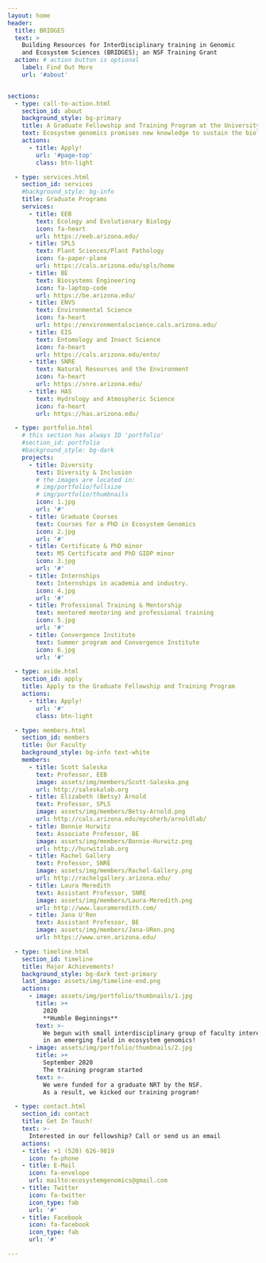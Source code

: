 ```yaml
---
layout: home
header:
  title: BRIDGES 
  text: >
    Building Resources for InterDisciplinary training in Genomic 
    and Ecosystem Sciences (BRIDGES); an NSF Training Grant 
  action: # action button is optional
    label: Find Out More
    url: '#about'


sections:
  - type: call-to-action.html
    section_id: about
    background_style: bg-primary
    title: A Graduate Fellowship and Training Program at the University of AZ 
    text: Ecosystem genomics promises new knowledge to sustain the biological systems that support, interact with, and are disrupted by human society, such as the agroecosystems that supply food to the world -- and, more generally, the plants, microbes, and insects that shape local, regional, and global cycles of energy, water, and carbon in both natural and managed ecosystems. 
    actions:
      - title: Apply!
        url: '#page-top'
        class: btn-light

  - type: services.html
    section_id: services 
    #background_style: bg-info
    title: Graduate Programs 
    services:
      - title: EEB 
        text: Ecology and Evolutionary Biology 
        icon: fa-heart 
        url: https://eeb.arizona.edu/ 
      - title: SPLS
        text: Plant Sciences/Plant Pathology 
        icon: fa-paper-plane
        url: https://cals.arizona.edu/spls/home
      - title: BE 
        text: Biosystems Engineering 
        icon: fa-laptop-code
        url: https://be.arizona.edu/
      - title: ENVS 
        text: Environmental Science 
        icon: fa-heart
        url: https://environmentalscience.cals.arizona.edu/
      - title: EIS 
        text: Entomology and Insect Science 
        icon: fa-heart 
        url: https://cals.arizona.edu/ento/
      - title: SNRE 
        text: Natural Resources and the Environment 
        icon: fa-heart
        url: https://snre.arizona.edu/
      - title: HAS 
        text: Hydrology and Atmospheric Science 
        icon: fa-heart
        url: https://has.arizona.edu/

  - type: portfolio.html
    # this section has always ID 'portfolio'
    #section_id: portfolio 
    #background_style: bg-dark
    projects:
      - title: Diversity 
        text: Diversity & Inclusion 
        # the images are located in:
        # img/portfolio/fullsize
        # img/portfolio/thumbnails
        icon: 1.jpg
        url: '#'
      - title: Graduate Courses 
        text: Courses for a PhD in Ecosystem Genomics  
        icon: 2.jpg
        url: '#'
      - title: Certificate & PhD minor 
        text: MS Certificate and PhD GIDP minor 
        icon: 3.jpg
        url: '#'
      - title: Internships 
        text: Internships in academia and industry. 
        icon: 4.jpg
        url: '#'
      - title: Professional Training & Mentorship 
        text: mentored mentoring and professional training 
        icon: 5.jpg
        url: '#'
      - title: Convergence Institute 
        text: Summer program and Convergence Institute 
        icon: 6.jpg
        url: '#'

  - type: aside.html
    section_id: apply 
    title: Apply to the Graduate Fellowship and Training Program 
    actions:
      - title: Apply!
        url: '#' 
        class: btn-light

  - type: members.html
    section_id: members 
    title: Our Faculty 
    background_style: bg-info text-white
    members:
      - title: Scott Saleska
        text: Professor, EEB 
        image: assets/img/members/Scott-Saleska.png
        url: http://saleskalab.org
      - title: Elizabeth (Betsy) Arnold
        text: Professor, SPLS 
        image: assets/img/members/Betsy-Arnold.png
        url: http://cals.arizona.edu/mycoherb/arnoldlab/ 
      - title: Bonnie Hurwitz
        text: Associate Professor, BE 
        image: assets/img/members/Bonnie-Hurwitz.png
        url: http://hurwitzlab.org
      - title: Rachel Gallery
        text: Professor, SNRE 
        image: assets/img/members/Rachel-Gallery.png
        url: http://rachelgallery.arizona.edu/ 
      - title: Laura Meredith
        text: Assistant Professor, SNRE 
        image: assets/img/members/Laura-Meredith.png
        url: http://www.laurameredith.com/ 
      - title: Jana U'Ren
        text: Assistant Professor, BE 
        image: assets/img/members/Jana-URen.png
        url: https://www.uren.arizona.edu/ 

  - type: timeline.html
    section_id: timeline
    title: Major Achievements!
    background_style: bg-dark text-primary
    last_image: assets/img/timeline-end.png
    actions:
      - image: assets/img/portfolio/thumbnails/1.jpg
        title: >+
          2020 
          **Humble Beginnings**
        text: >-
          We begun with small interdisciplinary group of faculty interested 
          in an emerging field in ecosystem genomics!
      - image: assets/img/portfolio/thumbnails/2.jpg
        title: >+
          September 2020 
          The training program started
        text: >-
          We were funded for a graduate NRT by the NSF. 
          As a result, we kicked our training program!

  - type: contact.html
    section_id: contact
    title: Get In Touch!
    text: >-
      Interested in our fellowship? Call or send us an email
    actions:
    - title: +1 (520) 626-9819
      icon: fa-phone
    - title: E-Mail
      icon: fa-envelope
      url: mailto:ecosystemgenomics@gmail.com
    - title: Twitter
      icon: fa-twitter
      icon_type: fab
      url: '#'
    - title: Facebook
      icon: fa-facebook
      icon_type: fab
      url: '#'

---
```

